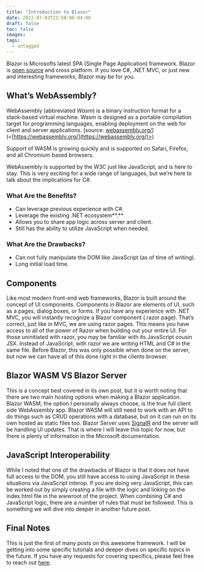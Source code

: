 ```yaml
---
title: "Introduction to Blazor"
date: 2022-07-03T21:58:06-04:00
draft: false
toc: false
images:
tags:
  - untagged
---
```


Blazor is Microsofts latest SPA (Single Page Application) framework. Blazor is [open source](<[https://github.com/dotnet/aspnetcore/tree/main/src/Components](https://github.com/dotnet/aspnetcore/tree/main/src/Components)>) and cross platform. If you love C#, .NET MVC, or just new and interesting frameworks, Blazor may be for you.

## What’s WebAssembly?

WebAssembly (abbreviated *Wasm*) is a binary instruction format for a stack-based virtual machine. Wasm is designed as a portable compilation target for programming languages, enabling deployment on the web for client and server applications. [source: [webassembly.org/](https://webassembly.org/)](<[https://webassembly.org/](https://webassembly.org/)>)

Support of WASM is growing quickly and is supported on Safari, Firefox, and all Chromium based browsers.

WebAssembly is supported by the W3C just like JavaScript, and is here to stay. This is very exciting for a wide range of languages, but we’re here to talk about the implications for C#.

### What Are the Benefits?

- Can leverage previous experience with C#.
- Leverage the existing .NET ecosystem**.**
- Allows you to share app logic across server and client.
- Still has the ability to utilize JavaScript when needed.

### What Are the Drawbacks?

- Can not fully manipulate the DOM like JavaScript (as of time of writing).
- Long initial load time.

## Components

Like most modern front-end web frameworks, Blazor is built around the concept of UI components. Components in Blazor are elements of UI, such as a pages, dialog boxes, or forms. If you have any experience with .NET MVC, you will instantly recognize a Blazor component (.razor page). That’s correct, just like in MVC, we are using razor pages. This means you have access to all of the power of Razor when building out your entire UI. For those uninitiated with razor, you may be familiar with its JavaScript cousin JSX. Instead of JavaScript, with razor we are writing HTML and C# in the same file. Before Blazor, this was only possible when done on the server, but now we can have all of this done right in the clients browser.

## Blazor WASM VS Blazor Server

This is a concept best covered in its own post, but it is worth noting that there are two main hosting options when making a Blazor application. Blazor WASM, the option I personally always choose, is the true full client side WebAssembly app. Blazor WASM will still need to work with an API to do things such as CRUD operations with a database, but on it can run on its own hosted as static files too. Blazor Server uses [SignalR](<[https://docs.microsoft.com/en-us/aspnet/core/signalr/introduction?view=aspnetcore-6.0](https://docs.microsoft.com/en-us/aspnet/core/signalr/introduction?view=aspnetcore-6.0)>) and the server will be handling UI updates. That is where I will leave this topic for now, but there is plenty of information in the Microsoft documentation.

## JavaScript Interoperability

While I noted that one of the drawbacks of Blazor is that it does not have full access to the DOM, you still have access to using JavaScript in these situations via JavaScript interop. If you are doing very JavaScript, this can be worked out by simply creating a file with the logic and linking on the index.html file in the wwwroot of the project. When combining C# and JavaScript logic, there are a number of rules that must be followed. This is something we will dive into deeper in another future post.

## Final Notes

This is just the first of many posts on this awesome framework. I will be getting into some specific tutorials and deeper dives on specific topics in the future. If you have any requests for covering specifics, please feel free to reach out [here](<[https://ryancontento.dev/#contact](https://ryancontento.dev/#contact)>).
